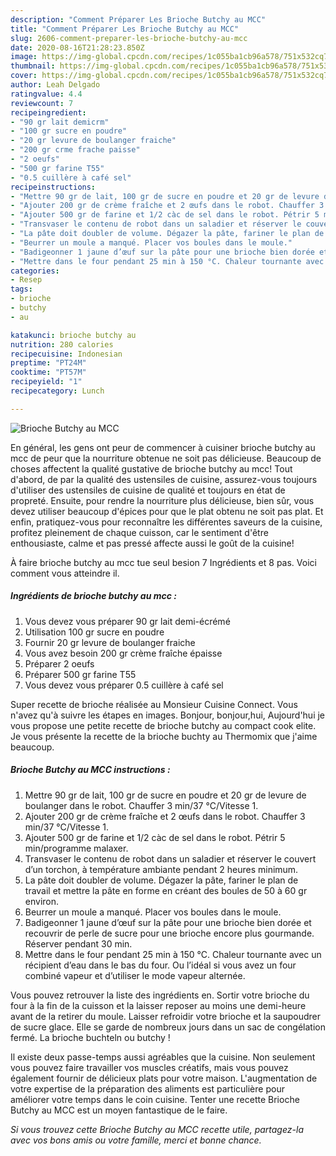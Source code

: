 ```yaml
---
description: "Comment Préparer Les Brioche Butchy au MCC"
title: "Comment Préparer Les Brioche Butchy au MCC"
slug: 2606-comment-preparer-les-brioche-butchy-au-mcc
date: 2020-08-16T21:28:23.850Z
image: https://img-global.cpcdn.com/recipes/1c055ba1cb96a578/751x532cq70/brioche-butchy-au-mcc-photo-principale-de-la-recette.jpg
thumbnail: https://img-global.cpcdn.com/recipes/1c055ba1cb96a578/751x532cq70/brioche-butchy-au-mcc-photo-principale-de-la-recette.jpg
cover: https://img-global.cpcdn.com/recipes/1c055ba1cb96a578/751x532cq70/brioche-butchy-au-mcc-photo-principale-de-la-recette.jpg
author: Leah Delgado
ratingvalue: 4.4
reviewcount: 7
recipeingredient:
- "90 gr lait demicrm"
- "100 gr sucre en poudre"
- "20 gr levure de boulanger fraiche"
- "200 gr crme frache paisse"
- "2 oeufs"
- "500 gr farine T55"
- "0.5 cuillère à café sel"
recipeinstructions:
- "Mettre 90 gr de lait, 100 gr de sucre en poudre et 20 gr de levure de boulanger dans le robot. Chauffer 3 min/37 °C/Vitesse 1."
- "Ajouter 200 gr de crème fraîche et 2 œufs dans le robot. Chauffer 3 min/37 °C/Vitesse 1."
- "Ajouter 500 gr de farine et 1/2 càc de sel dans le robot. Pétrir 5 min/programme malaxer."
- "Transvaser le contenu de robot dans un saladier et réserver le couvert d’un torchon, à température ambiante pendant 2 heures minimum."
- "La pâte doit doubler de volume. Dégazer la pâte, fariner le plan de travail et mettre la pâte en forme en créant des boules de 50 à 60 gr environ."
- "Beurrer un moule a manqué. Placer vos boules dans le moule."
- "Badigeonner 1 jaune d’œuf sur la pâte pour une brioche bien dorée et recouvrir de perle de sucre pour une brioche encore plus gourmande. Réserver pendant 30 min."
- "Mettre dans le four pendant 25 min à 150 °C. Chaleur tournante avec un récipient d’eau dans le bas du four. Ou l’idéal si vous avez un four combiné vapeur et d’utiliser le mode vapeur alternée."
categories:
- Resep
tags:
- brioche
- butchy
- au

katakunci: brioche butchy au 
nutrition: 280 calories
recipecuisine: Indonesian
preptime: "PT24M"
cooktime: "PT57M"
recipeyield: "1"
recipecategory: Lunch

---
```



![Brioche Butchy au MCC](https://img-global.cpcdn.com/recipes/1c055ba1cb96a578/751x532cq70/brioche-butchy-au-mcc-photo-principale-de-la-recette.jpg)

En général, les gens ont peur de commencer à cuisiner brioche butchy au mcc de peur que la nourriture obtenue ne soit pas délicieuse. Beaucoup de choses affectent la qualité gustative de brioche butchy au mcc! Tout d'abord, de par la qualité des ustensiles de cuisine, assurez-vous toujours d'utiliser des ustensiles de cuisine de qualité et toujours en état de propreté. Ensuite, pour rendre la nourriture plus délicieuse, bien sûr, vous devez utiliser beaucoup d'épices pour que le plat obtenu ne soit pas plat. Et enfin, pratiquez-vous pour reconnaître les différentes saveurs de la cuisine, profitez pleinement de chaque cuisson, car le sentiment d'être enthousiaste, calme et pas pressé affecte aussi le goût de la cuisine!

<!--inarticleads1-->

À faire brioche butchy au mcc tue seul besion 7 Ingrédients et 8 pas. Voici comment vous atteindre il.

##### Ingrédients de brioche butchy au mcc :

1. Vous devez vous préparer 90 gr lait demi-écrémé
1. Utilisation 100 gr sucre en poudre
1. Fournir 20 gr levure de boulanger fraiche
1. Vous avez besoin 200 gr crème fraîche épaisse
1. Préparer 2 oeufs
1. Préparer 500 gr farine T55
1. Vous devez vous préparer 0.5 cuillère à café sel


Super recette de brioche réalisée au Monsieur Cuisine Connect. Vous n&#39;avez qu&#39;à suivre les étapes en images. Bonjour, bonjour,hui, Aujourd&#39;hui je vous propose une petite recette de brioche butchy au compact cook elite. Je vous présente la recette de la brioche buchty au Thermomix que j&#39;aime beaucoup. 

<!--inarticleads2-->

##### Brioche Butchy au MCC instructions :

1. Mettre 90 gr de lait, 100 gr de sucre en poudre et 20 gr de levure de boulanger dans le robot. Chauffer 3 min/37 °C/Vitesse 1.
1. Ajouter 200 gr de crème fraîche et 2 œufs dans le robot. Chauffer 3 min/37 °C/Vitesse 1.
1. Ajouter 500 gr de farine et 1/2 càc de sel dans le robot. Pétrir 5 min/programme malaxer.
1. Transvaser le contenu de robot dans un saladier et réserver le couvert d’un torchon, à température ambiante pendant 2 heures minimum.
1. La pâte doit doubler de volume. Dégazer la pâte, fariner le plan de travail et mettre la pâte en forme en créant des boules de 50 à 60 gr environ.
1. Beurrer un moule a manqué. Placer vos boules dans le moule.
1. Badigeonner 1 jaune d’œuf sur la pâte pour une brioche bien dorée et recouvrir de perle de sucre pour une brioche encore plus gourmande. Réserver pendant 30 min.
1. Mettre dans le four pendant 25 min à 150 °C. Chaleur tournante avec un récipient d’eau dans le bas du four. Ou l’idéal si vous avez un four combiné vapeur et d’utiliser le mode vapeur alternée.


Vous pouvez retrouver la liste des ingrédients en. Sortir votre brioche du four à la fin de la cuisson et la laisser reposer au moins une demi-heure avant de la retirer du moule. Laisser refroidir votre brioche et la saupoudrer de sucre glace. Elle se garde de nombreux jours dans un sac de congélation fermé. La brioche buchteln ou butchy ! 

<!--inarticleads1-->

<p>
Il existe deux passe-temps aussi agréables que la cuisine. Non seulement vous pouvez faire travailler vos muscles créatifs, mais vous pouvez également fournir de délicieux plats pour votre maison. L'augmentation de votre expertise de la préparation des aliments est particulière pour améliorer votre temps dans le coin cuisine. Tenter une recette Brioche Butchy au MCC est un moyen fantastique de le faire.
</p>

<p>
<i>Si vous trouvez cette Brioche Butchy au MCC recette utile, partagez-la avec vos bons amis ou votre famille, merci et bonne chance.</i>
</p>
